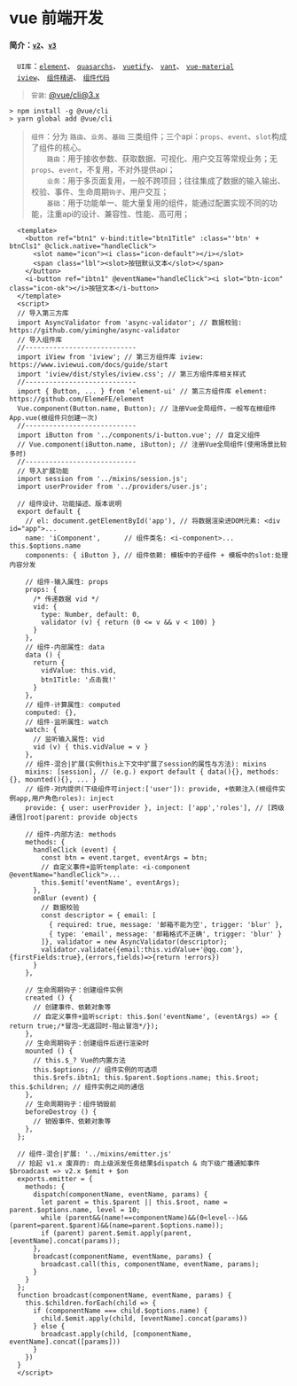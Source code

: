 # vue 前端开发

####  简介：[`v2`](https://cn.vuejs.org/v2/guide/)、[`v3`](https://cn.vuejs.org/v3/guide/)<br>
　`UI库`：[`element`](https://github.com/ElemeFE/element)、
[`quasarchs`](http://www.quasarchs.com/guide/opening-dev-server-to-public.html)、
[`vuetify`](https://github.com/vuetifyjs/vuetify)、
[`vant`](https://github.com/youzan/vant)、
[`vue-material`](https://github.com/vuematerial/vue-material)<br>
　[`iview`](https://www.iviewui.com/docs/guide/start)、
[`组件精讲`](https://juejin.im/book/5bc844166fb9a05cd676ebca/section/5bc844166fb9a05cf52af65f)、
[`组件代码`](https://github.com/angenal/vue-component-book) 

> `安装`: [@vue/cli@3.x](https://cli.vuejs.org/zh/guide/installation.html)

~~~
> npm install -g @vue/cli
> yarn global add @vue/cli
~~~

> `组件`：分为 `路由`、`业务`、`基础` 三类组件；三个api：`props`、`event`、`slot`构成了组件的核心。<br>
　　`路由`：用于接收参数、获取数据、可视化、用户交互等常规业务；无`props`、`event`，不复用，不对外提供api；<br>
　　`业务`：用于多页面复用，一般不跨项目；往往集成了数据的输入输出、校验、事件、生命周期`钩子`、用户交互；<br>
　　`基础`：用于功能单一、能大量复用的组件，能通过配置实现不同的功能，注重api的设计、兼容性、性能、高可用；<br>

~~~vue
  <template>
    <button ref="btn1" v-bind:title="btn1Title" :class="'btn' + btnCls1" @click.native="handleClick">
      <slot name="icon"><i class="icon-default"></i></slot>
      <span class="lbl"><slot>按钮默认文本</slot></span>
    </button>
    <i-button ref="ibtn1" @eventName="handleClick"><i slot="btn-icon" class="icon-ok"></i>按钮文本</i-button>
  </template>
  <script>
  // 导入第三方库
  import AsyncValidator from 'async-validator'; // 数据校验: https://github.com/yiminghe/async-validator
  // 导入组件库
  //----------------------------
  import iView from 'iview'; // 第三方组件库 iview: https://www.iviewui.com/docs/guide/start
  import 'iview/dist/styles/iview.css'; // 第三方组件库相关样式
  //----------------------------
  import { Button, ... } from 'element-ui' // 第三方组件库 element: https://github.com/ElemeFE/element
  Vue.component(Button.name, Button); // 注册Vue全局组件，一般写在根组件App.vue(根组件只创建一次)
  //----------------------------
  import iButton from '../components/i-button.vue'; // 自定义组件
  // Vue.component(iButton.name, iButton); // 注册Vue全局组件(使用场景比较多时)
  //----------------------------
  // 导入扩展功能
  import session from '../mixins/session.js';
  import userProvider from '../providers/user.js';
  
  // 组件设计、功能描述、版本说明
  export default {
    // el: document.getElementById('app'), // 将数据渲染进DOM元素: <div id="app">...
    name: 'iComponent',      // 组件类名: <i-component>... this.$options.name
    components: { iButton }, // 组件依赖: 模板中的子组件 + 模板中的slot:处理内容分发

    // 组件-输入属性: props
    props: {
      /* 传递数据 vid */
      vid: {
        type: Number, default: 0,
        validator (v) { return (0 <= v && v < 100) }
      }
    },
    // 组件-内部属性: data
    data () {
      return {
        vidValue: this.vid,
        btn1Title: '点击我!'
      }
    },
    // 组件-计算属性: computed
    computed: {},
    // 组件-监听属性: watch
    watch: {
      // 监听输入属性: vid
      vid (v) { this.vidValue = v }
    },
    // 组件-混合|扩展(实例this上下文中扩展了session的属性与方法): mixins
    mixins: [session], // (e.g.) export default { data(){}, methods:{}, mounted(){}, ... }
    // 组件-对内提供(下级组件可inject:['user']): provide, +依赖注入(根组件实例app,用户角色roles): inject
    provide: { user: userProvider }, inject: ['app','roles'], // [跨级通信]root|parent: provide objects
    
    // 组件-内部方法: methods
    methods: {
      handleClick (event) {
        const btn = event.target, eventArgs = btn;
        // 自定义事件+监听template: <i-component @eventName="handleClick">...
        this.$emit('eventName', eventArgs);
      },
      onBlur (event) {
        // 数据校验
        const descriptor = { email: [
          { required: true, message: '邮箱不能为空', trigger: 'blur' },
          { type: 'email', message: '邮箱格式不正确', trigger: 'blur' }
        ]}, validator = new AsyncValidator(descriptor);
        validator.validate({email:this.vidValue+'@qq.com'},{firstFields:true},(errors,fields)=>{return !errors})
      }
    },
    
    // 生命周期钩子：创建组件实例
    created () {
      // 创建事件、依赖对象等
      // 自定义事件+监听script: this.$on('eventName', (eventArgs) => { return true;/*冒泡~无返回时-阻止冒泡*/});
    },
    // 生命周期钩子：创建组件后进行渲染时
    mounted () {
      // this.$_? Vue的内置方法
      this.$options; // 组件实例的可选项
      this.$refs.ibtn1; this.$parent.$options.name; this.$root; this.$children; // 组件实例之间的通信
    },
    // 生命周期钩子：组件销毁前
    beforeDestroy () {
      // 销毁事件、依赖对象等
    },
  };
  
  // 组件-混合|扩展: '../mixins/emitter.js'
  // 拾起 v1.x 废弃的: 向上级派发任务结果$dispatch & 向下级广播通知事件$broadcast => v2.x $emit + $on
  exports.emitter = {
    methods: {
      dispatch(componentName, eventName, params) {
        let parent = this.$parent || this.$root, name = parent.$options.name, level = 10;
        while (parent&&(name!==componentName)&&(0<level--)&&(parent=parent.$parent)&&(name=parent.$options.name));
        if (parent) parent.$emit.apply(parent, [eventName].concat(params));
      },
      broadcast(componentName, eventName, params) {
        broadcast.call(this, componentName, eventName, params);
      }
    }
  };
  function broadcast(componentName, eventName, params) {
    this.$children.forEach(child => {
      if (componentName === child.$options.name) {
        child.$emit.apply(child, [eventName].concat(params))
      } else {
        broadcast.apply(child, [componentName, eventName].concat([params]))
      }
    })
  }
  </script>
~~~

